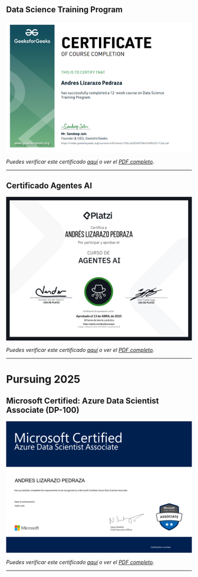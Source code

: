 ## Data Science Training Program

[![Data Science Trainign Program](./img/DSTP.png)](./docs/certificadoDSTP.pdf)

*Puedes verificar este certificado [aquí](ENLACE_DE_VERIFICACION_OTRO) o ver el [PDF completo](./docs/certificadoDSTP.pdf).*

---

## Certificado Agentes AI

[![Certificado Agentes AI](./img/AgentesAI.png)](./docs/certificadoAgentesAI.pdf)

*Puedes verificar este certificado [aquí](ENLACE_DE_VERIFICACION_GOOGLE) o ver el [PDF completo](./docs/certificadoAgentesAI.pdf).*

---
# Pursuing 2025
## Microsoft Certified: Azure Data Scientist Associate (DP-100)

[![Certificado Azure DP-100](./img/DP100.png)](./docs/certificadoDP100.pdf)

*Puedes verificar este certificado [aquí](ENLACE_DE_VERIFICACION_MICROSOFT) o ver el [PDF completo](./docs/certificadoAML_DP100.pdf).*

---

<!-- Repite la estructura anterior para cada certificado adicional -->
